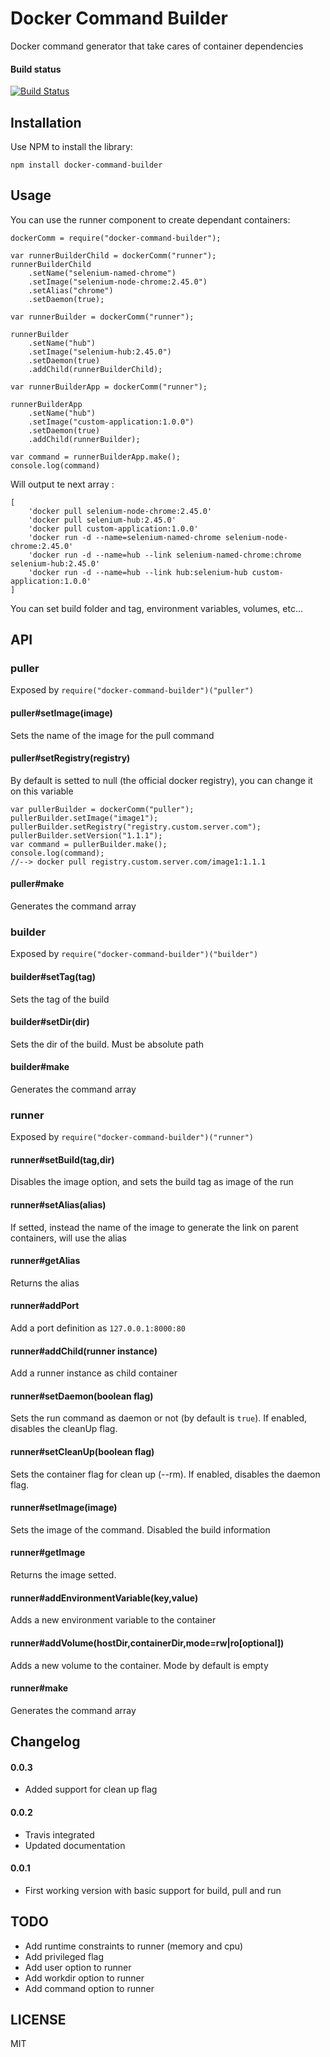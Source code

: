 # Docker Command Builder

Docker command generator that take cares of container dependencies

#### Build status

[![Build Status](https://travis-ci.org/urodoz/docker-command-builder.svg?branch=master)](https://travis-ci.org/urodoz/docker-command-builder)

## Installation

Use NPM to install the library:

    npm install docker-command-builder
    
## Usage

You can use the runner component to create dependant containers:

    dockerComm = require("docker-command-builder");

    var runnerBuilderChild = dockerComm("runner");
    runnerBuilderChild
        .setName("selenium-named-chrome")
        .setImage("selenium-node-chrome:2.45.0")
        .setAlias("chrome")
        .setDaemon(true);
    
    var runnerBuilder = dockerComm("runner");
    
    runnerBuilder
        .setName("hub")
        .setImage("selenium-hub:2.45.0")
        .setDaemon(true)
        .addChild(runnerBuilderChild);
        
    var runnerBuilderApp = dockerComm("runner");
    
    runnerBuilderApp
        .setName("hub")
        .setImage("custom-application:1.0.0")
        .setDaemon(true)
        .addChild(runnerBuilder);
    
    var command = runnerBuilderApp.make();
    console.log(command)
    
Will output te next array :

    [
        'docker pull selenium-node-chrome:2.45.0'
        'docker pull selenium-hub:2.45.0'
        'docker pull custom-application:1.0.0'
        'docker run -d --name=selenium-named-chrome selenium-node-chrome:2.45.0'
        'docker run -d --name=hub --link selenium-named-chrome:chrome selenium-hub:2.45.0'
        'docker run -d --name=hub --link hub:selenium-hub custom-application:1.0.0'
    ]
    
You can set build folder and tag, environment variables, volumes, etc...

## API

### puller

Exposed by ```require("docker-command-builder")("puller")```

#### puller#setImage(image)

Sets the name of the image for the pull command

#### puller#setRegistry(registry)

By default is setted to null (the official docker registry), you can change it on this variable

    var pullerBuilder = dockerComm("puller");
    pullerBuilder.setImage("image1");
    pullerBuilder.setRegistry("registry.custom.server.com");
    pullerBuilder.setVersion("1.1.1");
    var command = pullerBuilder.make();
    console.log(command);
    //--> docker pull registry.custom.server.com/image1:1.1.1

#### puller#make

Generates the command array

### builder

Exposed by ```require("docker-command-builder")("builder")```

#### builder#setTag(tag)

Sets the tag of the build

#### builder#setDir(dir)

Sets the dir of the build. Must be absolute path

#### builder#make

Generates the command array

### runner

Exposed by ```require("docker-command-builder")("runner")```

#### runner#setBuild(tag,dir)

Disables the image option, and sets the build tag as image of the run

#### runner#setAlias(alias)

If setted, instead the name of the image to generate the link on parent containers, will use the alias

#### runner#getAlias

Returns the alias

#### runner#addPort

Add a port definition as ```127.0.0.1:8000:80```

#### runner#addChild(runner instance)

Add a runner instance as child container

#### runner#setDaemon(boolean flag)

Sets the run command as daemon or not (by default is ```true```). If enabled, disables the cleanUp flag.

#### runner#setCleanUp(boolean flag)

Sets the container flag for clean up (--rm). If enabled, disables the daemon flag.

#### runner#setImage(image)

Sets the image of the command. Disabled the build information

#### runner#getImage

Returns the image setted.

#### runner#addEnvironmentVariable(key,value)

Adds a new environment variable to the container

#### runner#addVolume(hostDir,containerDir,mode=rw|ro[optional])

Adds a new volume to the container. Mode by default is empty

#### runner#make

Generates the command array

## Changelog

#### **0.0.3**

* Added support for clean up flag

#### **0.0.2**

* Travis integrated
* Updated documentation

#### **0.0.1**

* First working version with basic support for build, pull and run

## TODO

* Add runtime constraints to runner (memory and cpu)
* Add privileged flag
* Add user option to runner
* Add workdir option to runner
* Add command option to runner

## LICENSE 

MIT